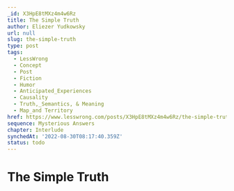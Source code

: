 ```yaml
---
_id: X3HpE8tMXz4m4w6Rz
title: The Simple Truth
author: Eliezer Yudkowsky
url: null
slug: the-simple-truth
type: post
tags:
  - LessWrong
  - Concept
  - Post
  - Fiction
  - Humor
  - Anticipated_Experiences
  - Causality
  - Truth,_Semantics, & Meaning
  - Map_and Territory
href: https://www.lesswrong.com/posts/X3HpE8tMXz4m4w6Rz/the-simple-truth
sequence: Mysterious Answers
chapter: Interlude
synchedAt: '2022-08-30T08:17:40.359Z'
status: todo
---
```


# The Simple Truth
